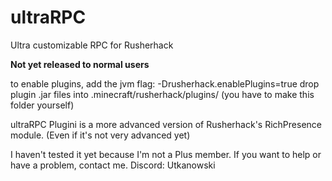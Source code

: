 # ultraRPC
Ultra customizable RPC for Rusherhack

**Not yet released to normal users**

to enable plugins, add the jvm flag: -Drusherhack.enablePlugins=true
drop plugin .jar files into .minecraft/rusherhack/plugins/ (you have to make this folder yourself)

ultraRPC Plugini is a more advanced version of Rusherhack's RichPresence module. (Even if it's not very advanced yet)

I haven't tested it yet because I'm not a Plus member. If you want to help or have a problem, contact me.
Discord: Utkanowski
